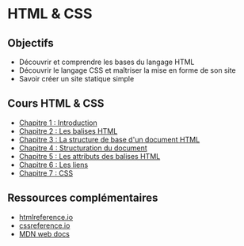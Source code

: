 HTML & CSS
===

Objectifs
---

- Découvrir et comprendre les bases du langage HTML
- Découvrir le langage CSS et maîtriser la mise en forme de son site
- Savoir créer un site statique simple

Cours HTML & CSS
---

- [Chapitre 1 : Introduction](src/001-chapitre-introduction.md)
- [Chapitre 2 : Les balises HTML](src/002-chapitre-les-balises-html.md)
- [Chapitre 3 : La structure de base d'un document HTML](src/003-chapitre-la-structure-de-base-dun-document-html.md)
- [Chapitre 4 : Structuration du document](src/004-chapitre-structuration-du-document.md)
- [Chapitre 5 : Les attributs des balises HTML](src/005-chapitre-les-attributs-des-balises-html.md)
- [Chapitre 6 : Les liens](src/006-chapitre-les-liens.md)
- [Chapitre 7 : CSS](src/007-chapitre-css.md)

Ressources complémentaires
---

- [htmlreference.io](http://htmlreference.io/)
- [cssreference.io](http://cssreference.io/)
- [MDN web docs](https://developer.mozilla.org/fr/docs/Web/HTML)
